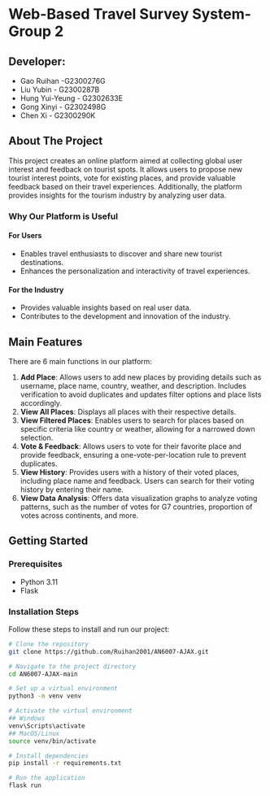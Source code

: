 # Web-Based Travel Survey System-Group 2
## Developer:
- Gao Ruihan -G2300276G
- Liu Yubin - G2300287B
- Hung Yui-Yeung - G2302633E
- Gong Xinyi - G2302498G
- Chen Xi - G2300290K
## About The Project
This project creates an online platform aimed at collecting global user interest and feedback on tourist spots. It allows users to propose new tourist interest points, vote for existing places, and provide valuable feedback based on their travel experiences. Additionally, the platform provides insights for the tourism industry by analyzing user data.
### Why Our Platform is Useful
#### For Users
- Enables travel enthusiasts to discover and share new tourist destinations.
- Enhances the personalization and interactivity of travel experiences.
#### For the Industry
- Provides valuable insights based on real user data.
- Contributes to the development and innovation of the industry.
## Main Features
There are 6 main functions in our platform:
1. **Add Place**: Allows users to add new places by providing details such as username, place name, country, weather, and description. Includes verification to avoid duplicates and updates filter options and place lists accordingly.
2. **View All Places**: Displays all places with their respective details.
3. **View Filtered Places**: Enables users to search for places based on specific criteria like country or weather, allowing for a narrowed down selection.
4. **Vote & Feedback**: Allows users to vote for their favorite place and provide feedback, ensuring a one-vote-per-location rule to prevent duplicates.
5. **View History**: Provides users with a history of their voted places, including place name and feedback. Users can search for their voting history by entering their name.
6. **View Data Analysis**: Offers data visualization graphs to analyze voting patterns, such as the number of votes for G7 countries, proportion of votes across continents, and more.

## Getting Started

### Prerequisites
- Python 3.11
- Flask

### Installation Steps

Follow these steps to install and run our project:

```bash
# Clone the repository
git clone https://github.com/Ruihan2001/AN6007-AJAX.git

# Navigate to the project directory
cd AN6007-AJAX-main

# Set up a virtual environment
python3 -m venv venv

# Activate the virtual environment
## Windows
venv\Scripts\activate
## MacOS/Linux
source venv/bin/activate

# Install dependencies
pip install -r requirements.txt

# Run the application
flask run